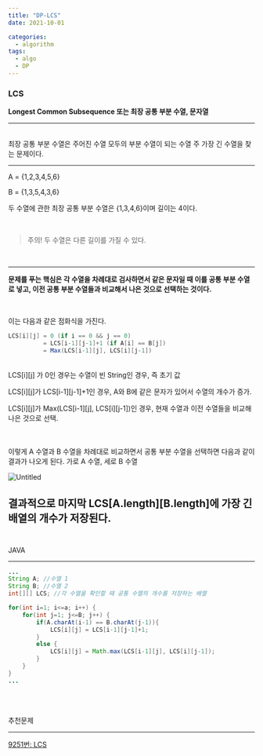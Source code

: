 ```yaml
---
title: "DP-LCS"
date: 2021-10-01

categories:
  - algorithm
tags:
  - algo
  - DP
---
```


### LCS

**Longest Common Subsequence 또는 최장 공통 부분 수열, 문자열**

---

<br>
최장 공통 부분 수열은 주어진 수열 모두의 부분 수열이 되는 수열 주 가장 긴 수열을 찾는 문제이다.
<br>

---

A = {1,2,3,4,5,6}

B = {1,3,5,4,3,6}

두 수열에 관한 최장 공통 부분 수열은 {1,3,4,6}이며 길이는 4이다. 

<br>

> 주의! 두 수열은 다른 길이를 가질 수 있다.

<br>

---

**문제를 푸는 핵심은 각 수열을 차례대로 검사하면서 같은 문자일 때 이를 공통 부분 수열로 넣고, 이전 공통 부분 수열들과 비교해서 나은 것으로 선택하는 것이다.**

<br>

이는 다음과 같은 점화식을 가진다.

```java
LCS[i][j] = 0 (if i == 0 && j == 0)
		  = LCS[i-1][j-1]+1 (if A[i] == B[j])
		  = Max(LCS[i-1][j], LCS[i][j-1])
```

<br>
LCS[i][j] 가 0인 경우는 수열이 빈 String인 경우, 즉 초기 값

LCS[i][j]가 LCS[i-1][j-1]+1인 경우, A와 B에 같은 문자가 있어서 수열의 개수가 증가.

LCS[i][j]가 Max(LCS[i-1][j], LCS[i][j-1])인 경우, 현재 수열과 이전 수열들을 비교해 나은 것으로 선택.

<br><br>
이렇게 A 수열과 B 수열을 차례대로 비교하면서 공통 부분 수열을 선택하면 다음과 같이 결과가 나오게 된다. 가로 A 수열, 세로 B 수열
<br>

![Untitled](https://user-images.githubusercontent.com/47859845/135487362-558263ce-703c-4bed-b79a-b2c232dac5e3.png)

결과적으로 마지막 LCS[A.length][B.length]에 가장 긴  배열의 개수가 저장된다.
<br><br>
---

JAVA

---

```java
...
String A; //수열 1
String B; //수열 2
int[][] LCS; //각 수열을 확인할 때 공통 수열의 개수를 저장하는 배열

for(int i=1; i<=a; i++) {
	for(int j=1; j<=B; j++) {
		if(A.charAt(i-1) == B.charAt(j-1)){
			LCS[i][j] = LCS[i-1][j-1]+1;
		}
		else {
			LCS[i][j] = Math.max(LCS[i-1][j], LCS[i][j-1]);
		}
	}
}
...
```
<br><br>

추천문제

---

[9251번: LCS](https://www.acmicpc.net/problem/9251)
<br><br>